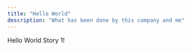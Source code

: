 ```yaml
---
title: "Hello World"
description: "What has been done by this company and me"
---
```


Hello World Story 1!

